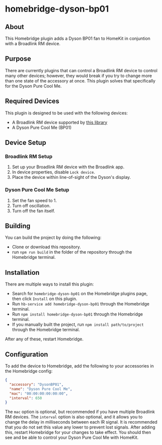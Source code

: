 # homebridge-dyson-bp01

## About
This Homebridge plugin adds a Dyson BP01 fan to HomeKit in conjuntion with a Broadlink RM device.

## Purpose
There are currently plugins that can control a Broadlink RM device to control many other devices; however, they would break if you try to change more than one state of the accessory at once. This plugin solves that specifically for the Dyson Pure Cool Me.

## Required Devices
This plugin is designed to be used with the following devices:
- A Broadlink RM device supported by [this library](https://github.com/kiwi-cam/broadlinkjs-rm)
- A Dyson Pure Cool Me (BP01)

## Device Setup
### Broadlink RM Setup
1. Set up your Broadlink RM device with the Broadlink app.
2. In device properties, disable `Lock device`.
3. Place the device within line-of-sight of the Dyson's display.

### Dyson Pure Cool Me Setup
1. Set the fan speed to 1.
2. Turn off oscillation.
3. Turn off the fan itself.

## Building
You can build the project by doing the following:
- Clone or download this repository.
- run `npm run build` in the folder of the repository through the Homebridge terminal.

## Installation
There are multiple ways to install this plugin:

- Search for `homebridge-dyson-bp01` on the Homebridge plugins page, then click `Install` on this plugin.
- Run `hb-service add homebridge-dyson-bp01` through the Homebridge terminal.
- Run `npm install homebridge-dyson-bp01` through the Homebridge terminal.
- If you manually built the project, run `npm install path/to/project` through the Homebridge terminal.

After any of these, restart Homebridge.

## Configuration
To add the device to Homebridge, add the following to your accessories in the Homebridge config:
```json
{
  "accessory": "DysonBP01",
  "name": "Dyson Pure Cool Me",
  "mac": "00:00:00:00:00:00",
  "interval": 650
}
```
The `mac` option is optional, but recommended if you have multiple Broadlink RM devices. The `interval` option is also optional, and it allows you to change the delay in milliseconds between each IR signal. It is recommended that you do not set this value any lower to prevent lost signals. After adding this, restart Homebridge for your changes to take effect. You should then see and be able to control your Dyson Pure Cool Me with HomeKit.